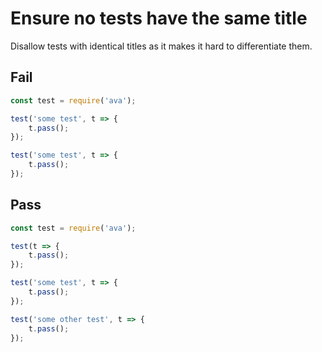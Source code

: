 # Ensure no tests have the same title

Disallow tests with identical titles as it makes it hard to differentiate them.


## Fail

```js
const test = require('ava');

test('some test', t => {
	t.pass();
});

test('some test', t => {
	t.pass();
});
```


## Pass

```js
const test = require('ava');

test(t => {
	t.pass();
});

test('some test', t => {
	t.pass();
});

test('some other test', t => {
	t.pass();
});
```
